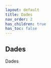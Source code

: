 ```yaml
---
layout: default
title: Dades
nav_order: 2
has_children: true
has_toc: false
---
```



## Dades

Dades
